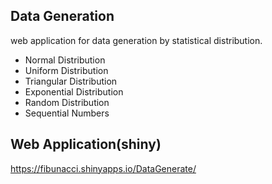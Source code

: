 ## Data Generation

web application for data generation by statistical distribution.

* Normal Distribution
* Uniform Distribution
* Triangular Distribution
* Exponential Distribution
* Random Distribution
* Sequential Numbers

## Web Application(shiny)
https://fibunacci.shinyapps.io/DataGenerate/
